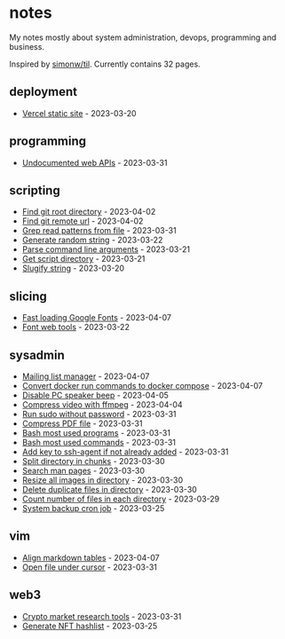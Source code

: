 # notes

My notes mostly about system administration, devops, programming and business.

Inspired by [simonw/til](https://github.com/simonw/til). Currently contains 32 pages.

## deployment

* [Vercel static site](./deployment/vercel-static-site.md) - 2023-03-20

## programming

* [Undocumented web APIs](./programming/undocumented-web-apis.md) - 2023-03-31

## scripting

* [Find git root directory](./scripting/find-git-root-directory.md) - 2023-04-02
* [Find git remote url](./scripting/find-git-remote-url.md) - 2023-04-02
* [Grep read patterns from file](./scripting/grep-read-patterns-from-file.md) - 2023-03-31
* [Generate random string](./scripting/generate-random-string.md) - 2023-03-22
* [Parse command line arguments](./scripting/parse-command-line-arguments.md) - 2023-03-21
* [Get script directory](./scripting/get-script-directory.md) - 2023-03-21
* [Slugify string](./scripting/slugify-string.md) - 2023-03-20

## slicing

* [Fast loading Google Fonts](./slicing/fast-loading-google-fonts.md) - 2023-04-07
* [Font web tools](./slicing/font-web-tools.md) - 2023-03-22

## sysadmin

* [Mailing list manager](./sysadmin/mailing-list-manager.md) - 2023-04-07
* [Convert docker run commands to docker compose](./sysadmin/convert-docker-run-commands-to-docker-compose.md) - 2023-04-07
* [Disable PC speaker beep](./sysadmin/disable-pc-speaker-beep.md) - 2023-04-05
* [Compress video with ffmpeg](./sysadmin/compress-video-with-ffmpeg.md) - 2023-04-04
* [Run sudo without password](./sysadmin/run-sudo-without-password.md) - 2023-03-31
* [Compress PDF file](./sysadmin/compress-pdf-file.md) - 2023-03-31
* [Bash most used programs](./sysadmin/bash-most-used-programs.md) - 2023-03-31
* [Bash most used commands](./sysadmin/bash-most-used-commands.md) - 2023-03-31
* [Add key to ssh-agent if not already added](./sysadmin/add-key-to-ssh-agent-if-not-already-added.md) - 2023-03-31
* [Split directory in chunks](./sysadmin/split-directory-in-chunks.md) - 2023-03-30
* [Search man pages](./sysadmin/search-man-pages.md) - 2023-03-30
* [Resize all images in directory](./sysadmin/resize-all-images-in-directory.md) - 2023-03-30
* [Delete duplicate files in directory](./sysadmin/delete-duplicate-files-in-directory.md) - 2023-03-30
* [Count number of files in each directory](./sysadmin/count-number-of-files-in-each-directory.md) - 2023-03-29
* [System backup cron job](./sysadmin/system-backup-cron-job.md) - 2023-03-25

## vim

* [Align markdown tables](./vim/align-markdown-tables.md) - 2023-04-07
* [Open file under cursor](./vim/open-file-under-cursor.md) - 2023-03-31

## web3

* [Crypto market research tools](./web3/crypto-market-research-tools.md) - 2023-03-31
* [Generate NFT hashlist](./web3/generate-nft-hashlist.md) - 2023-03-25

